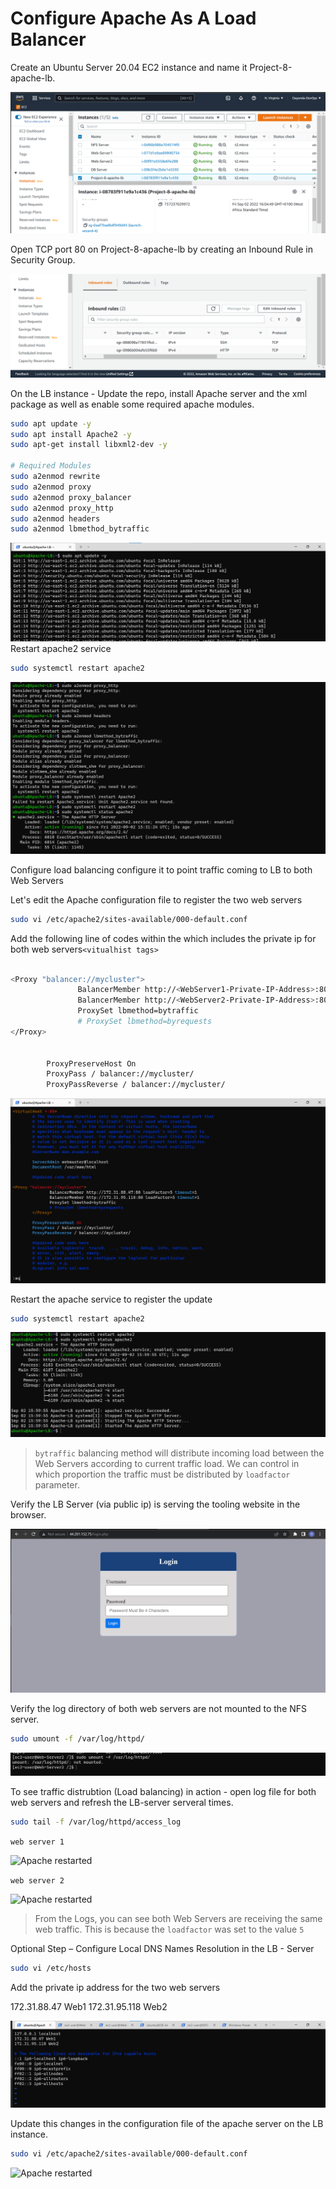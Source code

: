 # Configure Apache As A Load Balancer

Create an Ubuntu Server 20.04 EC2 instance and name it Project-8-apache-lb.

![servera](./images/1.png)

Open TCP port 80 on Project-8-apache-lb by creating an Inbound Rule in Security Group.

![servera](./images/2.png)

On the LB instance - Update the repo, install Apache server and the xml package as well as enable some required apache modules.

```bash
sudo apt update -y
sudo apt install Apache2 -y
sudo apt-get install libxml2-dev -y

# Required Modules
sudo a2enmod rewrite
sudo a2enmod proxy
sudo a2enmod proxy_balancer
sudo a2enmod proxy_http
sudo a2enmod headers
sudo a2enmod lbmethod_bytraffic
```

![servera](./images/3.png)
Restart apache2 service

```bash
sudo systemctl restart apache2
```

![servera](./images/4.png)

Configure load balancing configure it to point traffic coming to LB to both Web Servers

Let's edit the Apache configuration file to register the two web servers

```bash
sudo vi /etc/apache2/sites-available/000-default.conf
```

Add the following line of codes within the which includes the private ip for both web servers```<vitualhist tags>```

```bash

<Proxy "balancer://mycluster">
               BalancerMember http://<WebServer1-Private-IP-Address>:80 loadfactor=5 timeout=1
               BalancerMember http://<WebServer2-Private-IP-Address>:80 loadfactor=5 timeout=1
               ProxySet lbmethod=bytraffic
               # ProxySet lbmethod=byrequests
</Proxy>


        ProxyPreserveHost On
        ProxyPass / balancer://mycluster/
        ProxyPassReverse / balancer://mycluster/
```

![configuration file](./images/5.png)

Restart the apache service to register the update

```bash
sudo systemctl restart apache2
```

![Apache restarted](./images/6.png)

> ```bytraffic``` balancing method will distribute incoming load between the Web Servers according to current traffic load. We can control in which proportion the traffic must be distributed by ```loadfactor``` parameter.

Verify the LB Server (via public ip) is serving the tooling website in the browser.

![Apache restarted](./images/7.png)

Verify the log directory of both web servers are not mounted to the NFS server.

```bash
sudo umount -f /var/log/httpd/
```

![Apache restarted](./images/8.png)

To see traffic distrubtion (Load balancing) in action - open log file for both web servers and refresh the LB-server serveral times.

```bash
sudo tail -f /var/log/httpd/access_log
```

``` web server 1 ```

![Apache restarted](./images/9.png)

``` web server 2 ```

![Apache restarted](./images/10.png)

> From the Logs, you can see both Web Servers are receiving the same web traffic. This is because the ``` loadfactor ``` was set to the value ``` 5 ```

Optional Step – Configure Local DNS Names Resolution in the LB - Server

```bash
sudo vi /etc/hosts
```

Add the private ip address for the two web servers

172.31.88.47 Web1
172.31.95.118 Web2

![Apache restarted](./images/11.png)

Update this changes in the configuration file of the apache server on the LB instance.

```bash
sudo vi /etc/apache2/sites-available/000-default.conf
```

![Apache restarted](./images/12.png)
